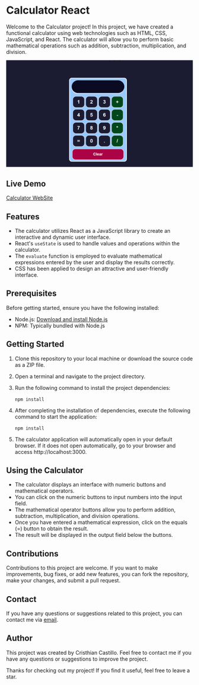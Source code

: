 # Calculator React

Welcome to the Calculator project! In this project, we have created a functional calculator using web technologies such as HTML, CSS, JavaScript, and React. The calculator will allow you to perform basic mathematical operations such as addition, subtraction, multiplication, and division.

![Calculator](src/img/calculadora.png)

## Live Demo 

[Calculator WebSite](https://calculator-kal2403.netlify.app)

## Features

- The calculator utilizes React as a JavaScript library to create an interactive and dynamic user interface.
- React's `useState` is used to handle values and operations within the calculator.
- The `evaluate` function is employed to evaluate mathematical expressions entered by the user and display the results correctly.
- CSS has been applied to design an attractive and user-friendly interface.

## Prerequisites

Before getting started, ensure you have the following installed:

- Node.js: [Download and install Node.js](https://nodejs.org)
- NPM: Typically bundled with Node.js

## Getting Started

1. Clone this repository to your local machine or download the source code as a ZIP file.
2. Open a terminal and navigate to the project directory.
3. Run the following command to install the project dependencies:

   ```shell
   npm install

4. After completing the installation of dependencies, execute the following command to start the application:

   ```shell
   npm install

5. The calculator application will automatically open in your default browser. If it does not open automatically, go to your browser and access http://localhost:3000.

## Using the Calculator

- The calculator displays an interface with numeric buttons and mathematical operators.
- You can click on the numeric buttons to input numbers into the input field.
- The mathematical operator buttons allow you to perform addition, subtraction, multiplication, and division operations.
- Once you have entered a mathematical expression, click on the equals (=) button to obtain the result.
- The result will be displayed in the output field below the buttons.

## Contributions

Contributions to this project are welcome. If you want to make improvements, bug fixes, or add new features, you can fork the repository, make your changes, and submit a pull request.

## Contact

If you have any questions or suggestions related to this project, you can contact me via [email](mailto:kal2403199255@gmail.com).

## Author
This project was created by Cristhian Castillo. Feel free to contact me if you have any questions or suggestions to improve the project.

Thanks for checking out my project! If you find it useful, feel free to leave a star.
